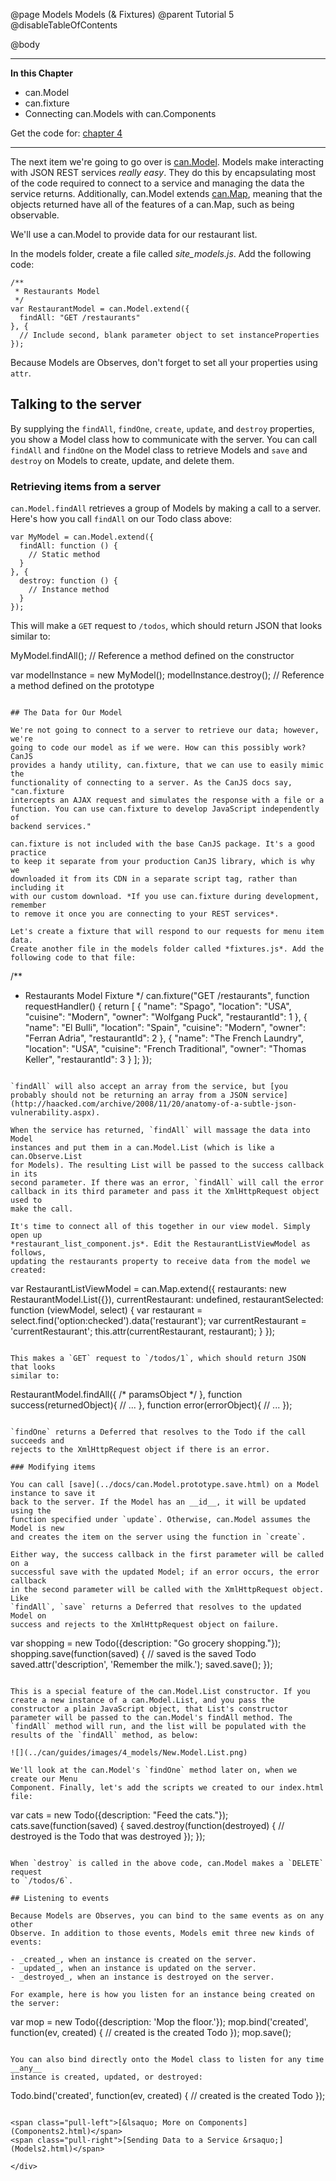 @page Models Models (& Fixtures)
@parent Tutorial 5
@disableTableOfContents

@body

<div class="getting-started">

- - - -
**In this Chapter**
 - can.Model
 - can.fixture
 - Connecting can.Models with can.Components

Get the code for: [chapter 4](https://github.com/bitovi/canjs/blob/guides-overhaul/guides/examples/PlaceMyOrder/ch-4_canjs-getting-started.zip?raw=true)

- - -

The next item we're going to go over is [can.Model](../docs/can.Model.html). Models make interacting
with JSON REST services *really easy*. They do this by encapsulating most of
the code required to connect to a service and managing the data the service
returns. Additionally, can.Model extends [can.Map](../docs/can.Map.html), meaning that the objects
returned have all of the features of a can.Map, such as being observable.

We'll use a can.Model to provide data for our restaurant list.

In the models folder, create a file called *site_models.js*. Add the
following code:

```
/**
 * Restaurants Model
 */
var RestaurantModel = can.Model.extend({
  findAll: "GET /restaurants"
}, {
  // Include second, blank parameter object to set instanceProperties
});
```

Because Models are Observes, don't forget to set all your properties using `attr`.

## Talking to the server

By supplying the `findAll`, `findOne`, `create`, `update`, and `destroy`
properties, you show a Model class how to communicate with the server. You can
call `findAll` and `findOne` on the Model class to retrieve Models and `save`
and `destroy` on Models to create, update, and delete them.

### Retrieving items from a server

`can.Model.findAll` retrieves a group of Models by making a call to a server.
Here's how you call `findAll` on our Todo class above:

```
var MyModel = can.Model.extend({
  findAll: function () {
    // Static method
  }
}, {
  destroy: function () {
    // Instance method
  }
});
```

This will make a `GET` request to `/todos`, which should return JSON that looks
similar to:

MyModel.findAll(); // Reference a method defined on the constructor

var modelInstance = new MyModel();
modelInstance.destroy(); // Reference a method defined on the prototype
```

## The Data for Our Model

We're not going to connect to a server to retrieve our data; however, we're
going to code our model as if we were. How can this possibly work? CanJS
provides a handy utility, can.fixture, that we can use to easily mimic the
functionality of connecting to a server. As the CanJS docs say, "can.fixture
intercepts an AJAX request and simulates the response with a file or a
function. You can use can.fixture to develop JavaScript independently of
backend services."

can.fixture is not included with the base CanJS package. It's a good practice
to keep it separate from your production CanJS library, which is why we
downloaded it from its CDN in a separate script tag, rather than including it
with our custom download. *If you use can.fixture during development, remember
to remove it once you are connecting to your REST services*.

Let's create a fixture that will respond to our requests for menu item data.
Create another file in the models folder called *fixtures.js*. Add the
following code to that file:

```
/**
 * Restaurants Model Fixture
 */
can.fixture("GET /restaurants", function requestHandler() {
  return [
    {
      "name": "Spago",
      "location": "USA",
      "cuisine": "Modern",
      "owner": "Wolfgang Puck",
      "restaurantId": 1
    },
    {
      "name": "El Bulli",
      "location": "Spain",
      "cuisine": "Modern",
      "owner": "Ferran Adria",
      "restaurantId": 2
    },
    {
      "name": "The French Laundry",
      "location": "USA",
      "cuisine": "French Traditional",
      "owner": "Thomas Keller",
      "restaurantId": 3
    }
  ];
});
```

`findAll` will also accept an array from the service, but [you probably should not be returning an array from a JSON service](http://haacked.com/archive/2008/11/20/anatomy-of-a-subtle-json-vulnerability.aspx).

When the service has returned, `findAll` will massage the data into Model
instances and put them in a can.Model.List (which is like a can.Observe.List
for Models). The resulting List will be passed to the success callback in its
second parameter. If there was an error, `findAll` will call the error
callback in its third parameter and pass it the XmlHttpRequest object used to
make the call.

It's time to connect all of this together in our view model. Simply open up
*restaurant_list_component.js*. Edit the RestaurantListViewModel as follows,
updating the restaurants property to receive data from the model we created:

```
var RestaurantListViewModel = can.Map.extend({
  restaurants: new RestaurantModel.List({}),
  currentRestaurant: undefined,
  restaurantSelected: function (viewModel, select) {
    var restaurant = select.find('option:checked').data('restaurant');
    var currentRestaurant = 'currentRestaurant';
    this.attr(currentRestaurant, restaurant);
  }
});
```

This makes a `GET` request to `/todos/1`, which should return JSON that looks
similar to:

```
RestaurantModel.findAll({ /* paramsObject */ },
  function success(returnedObject){
    // ...
  },
  function error(errorObject){
    // ...
  });
```

`findOne` returns a Deferred that resolves to the Todo if the call succeeds and
rejects to the XmlHttpRequest object if there is an error.

### Modifying items

You can call [save](../docs/can.Model.prototype.save.html) on a Model instance to save it
back to the server. If the Model has an __id__, it will be updated using the
function specified under `update`. Otherwise, can.Model assumes the Model is new
and creates the item on the server using the function in `create`.

Either way, the success callback in the first parameter will be called on a
successful save with the updated Model; if an error occurs, the error callback
in the second parameter will be called with the XmlHttpRequest object. Like
`findAll`, `save` returns a Deferred that resolves to the updated Model on
success and rejects to the XmlHttpRequest object on failure.

```
var shopping = new Todo({description: "Go grocery shopping."});
shopping.save(function(saved) {
	// saved is the saved Todo
	saved.attr('description', 'Remember the milk.');
	saved.save();
});
```

This is a special feature of the can.Model.List constructor. If you create a new instance of a can.Model.List, and you pass the constructor a plain JavaScript object, that List's constructor parameter will be passed to the can.Model's findAll method. The `findAll` method will run, and the list will be populated with the results of the `findAll` method, as below:

![](../can/guides/images/4_models/New.Model.List.png)

We'll look at the can.Model's `findOne` method later on, when we create our Menu
Component. Finally, let's add the scripts we created to our index.html file:

```
var cats = new Todo({description: "Feed the cats."});
cats.save(function(saved) {
	saved.destroy(function(destroyed) {
		// destroyed is the Todo that was destroyed
	});
});
```

When `destroy` is called in the above code, can.Model makes a `DELETE` request
to `/todos/6`.

## Listening to events

Because Models are Observes, you can bind to the same events as on any other
Observe. In addition to those events, Models emit three new kinds of events:

- _created_, when an instance is created on the server.
- _updated_, when an instance is updated on the server.
- _destroyed_, when an instance is destroyed on the server.

For example, here is how you listen for an instance being created on the server:

```
var mop = new Todo({description: 'Mop the floor.'});
mop.bind('created', function(ev, created) {
	// created is the created Todo
});
mop.save();
```

You can also bind directly onto the Model class to listen for any time __any__
instance is created, updated, or destroyed:

```
Todo.bind('created', function(ev, created) {
	// created is the created Todo
});
```

<span class="pull-left">[&lsaquo; More on Components](Components2.html)</span>
<span class="pull-right">[Sending Data to a Service &rsaquo;](Models2.html)</span>

</div>
